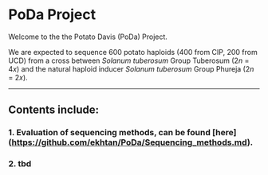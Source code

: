 # PoDa Project

Welcome to the the Potato Davis (PoDa) Project.

We are expected to sequence 600 potato haploids (400 from CIP, 200 from UCD) from a cross between *Solanum tuberosum* Group Tuberosum (2*n* = 4*x*) and the natural haploid inducer *Solanum tuberosum* Group Phureja (2*n* = 2*x*).

---------

## Contents include:

### 1. Evaluation of sequencing methods, can be found [here] (https://github.com/ekhtan/PoDa/Sequencing_methods.md).

### 2. tbd
